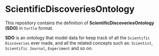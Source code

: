 # ScientificDiscoveriesOntology

This repository contains the definition of **ScientificDiscoveriesOntology (SDO)** in `turtle` format.

**SDO** is an ontology that model data for keep track of all the `Scientific Discoveries` ever made, and all the related concepts such as: `Scientist`, `Scientific Journal`, `Experiment` and so on.

